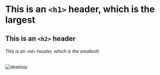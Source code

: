 # This is an `<h1>` header, which is the largest

## This is an `<h2>` header

###### This is an `<h6>` header, which is the smallestt

![desktop](https://github.com/user-attachments/assets/f097423b-afe4-4f20-98a1-d206d5c1e994)
